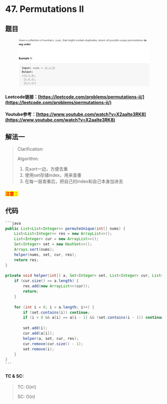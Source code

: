 # 47. Permutations II

## 题目

<figure><img src="../../.gitbook/assets/image (1) (1).png" alt=""><figcaption></figcaption></figure>

#### Leetcode链接：[https://leetcode.com/problems/permutations-ii/](https://leetcode.com/problems/permutations-ii/)

#### Youtube参考：[https://www.youtube.com/watch?v=X2aaIte3RK8](https://www.youtube.com/watch?v=X2aaIte3RK8)

## 解法一

> Clarification:&#x20;
>
> Algorithm:&#x20;
>
> 1. 先sort一边，方便去重
> 2. 使用set存储index，用来查重
> 3. 在每一层查重后，把自己的index和自己本身加进去

#### <mark style="color:red;">注意：</mark>

## 代码

````java
```java
public List<List<Integer>> permuteUnique(int[] nums) {
    List<List<Integer>> res = new ArrayList<>();
    List<Integer> cur = new ArrayList<>();
    Set<Integer> set = new HashSet<>();
    Arrays.sort(nums);
    helper(nums, set, cur, res);
    return res;
}

private void helper(int[] a, Set<Integer> set, List<Integer> cur, List<List<Integer>> res) {
    if (cur.size() == a.length) {
        res.add(new ArrayList<>(cur));
        return;
    }

    for (int i = 0; i < a.length; i++) {
        if (set.contains(i)) continue;
        if (i > 0 && a[i] == a[i - 1] && !set.contains(i - 1)) continue;

        set.add(i);
        cur.add(a[i]);
        helper(a, set, cur, res);
        cur.remove(cur.size() - 1);
        set.remove(i);
    }
}
```
````

#### TC & SC:&#x20;

> TC: O(n!)
>
> SC: O(n)
